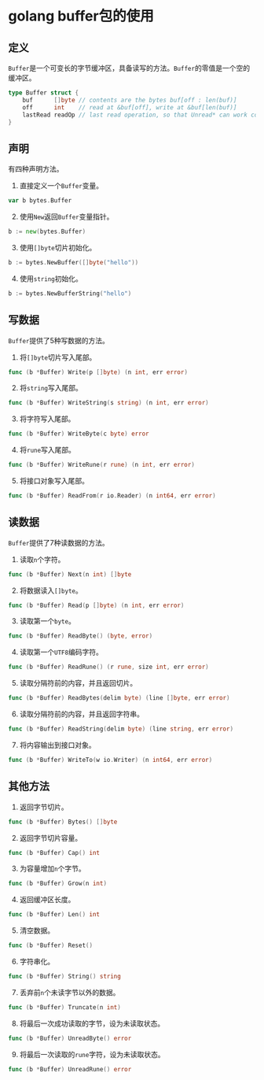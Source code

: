 # golang buffer包的使用


## 定义

`Buffer`是一个可变长的字节缓冲区，具备读写的方法。`Buffer`的零值是一个空的缓冲区。

```go
type Buffer struct {
	buf      []byte // contents are the bytes buf[off : len(buf)]
	off      int    // read at &buf[off], write at &buf[len(buf)]
	lastRead readOp // last read operation, so that Unread* can work correctly.
}
```

## 声明

有四种声明方法。

1. 直接定义一个`Buffer`变量。

```go
var b bytes.Buffer
```

2. 使用`New`返回`Buffer`变量指针。

```go
b := new(bytes.Buffer)
```

3. 使用`[]byte`切片初始化。

```go
b := bytes.NewBuffer([]byte("hello"))
```

4. 使用`string`初始化。

```go
b := bytes.NewBufferString("hello")
```

## 写数据

`Buffer`提供了5种写数据的方法。

1. 将`[]byte`切片写入尾部。

```go
func (b *Buffer) Write(p []byte) (n int, err error)
```

2. 将`string`写入尾部。

```go
func (b *Buffer) WriteString(s string) (n int, err error)
```

3. 将字符写入尾部。

```go
func (b *Buffer) WriteByte(c byte) error
```

4. 将`rune`写入尾部。

```go
func (b *Buffer) WriteRune(r rune) (n int, err error)
```

5. 将接口对象写入尾部。

```go
func (b *Buffer) ReadFrom(r io.Reader) (n int64, err error)
```

## 读数据

`Buffer`提供了7种读数据的方法。

1. 读取`n`个字符。

```go
func (b *Buffer) Next(n int) []byte
```

2. 将数据读入`[]byte`。

```go
func (b *Buffer) Read(p []byte) (n int, err error)
```

3. 读取第一个`byte`。

```go
func (b *Buffer) ReadByte() (byte, error)
```

4. 读取第一个`UTF8`编码字符。

```go
func (b *Buffer) ReadRune() (r rune, size int, err error)
```

5. 读取分隔符前的内容，并且返回切片。

```go
func (b *Buffer) ReadBytes(delim byte) (line []byte, err error)
```

6. 读取分隔符前的内容，并且返回字符串。

```go
func (b *Buffer) ReadString(delim byte) (line string, err error)
```

7. 将内容输出到接口对象。

```go
func (b *Buffer) WriteTo(w io.Writer) (n int64, err error)
```

## 其他方法

1. 返回字节切片。

```go
func (b *Buffer) Bytes() []byte
```

2. 返回字节切片容量。

```go
func (b *Buffer) Cap() int
```

3. 为容量增加`n`个字节。

```go
func (b *Buffer) Grow(n int)
```

4. 返回缓冲区长度。

```go
func (b *Buffer) Len() int
```

5. 清空数据。

```go
func (b *Buffer) Reset()
```

6. 字符串化。

```go
func (b *Buffer) String() string
```

7. 丢弃前`n`个未读字节以外的数据。

```go
func (b *Buffer) Truncate(n int)
```

8. 将最后一次成功读取的字节，设为未读取状态。

```go
func (b *Buffer) UnreadByte() error
```

9. 将最后一次读取的`rune`字符，设为未读取状态。

```go
func (b *Buffer) UnreadRune() error
```


